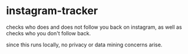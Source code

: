 # instagram-tracker
checks who does and does not follow you back on instagram, as well as checks who you don't follow back. 

since this runs locally, no privacy or data mining concerns arise.
